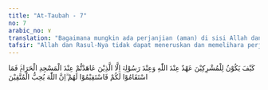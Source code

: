 ```yaml
---
title: "At-Taubah - 7"
no: 7
arabic_no: ٧
translation: "Bagaimana mungkin ada perjanjian (aman) di sisi Allah dan Rasul-Nya dengan orang-orang musyrik, kecuali dengan orang-orang yang kamu telah mengadakan perjanjian (dengan mereka) di dekat Masjidilharam (Hudaibiyah), maka selama mereka berlaku jujur terhadapmu, hendaklah kamu berlaku jujur (pula) terhadap mereka. Sungguh, Allah menyukai orang-orang yang bertakwa."
tafsir: "Allah dan Rasul-Nya tidak dapat meneruskan dan memelihara perjanjian dengan orang-orang musyrikin kecuali dengan mereka yang mengindahkan perjanjian di dekat Masjidilharam. Oleh karena itu, sebagai patokan umum yang harus dilaksanakan oleh kaum Muslimin terhadap kaum musyrikin dijelaskan, bahwa jika mereka mematuhi syarat-syarat perjanjian, maka kaum Muslimin pun berbuat demikian pula terhadap mereka, Allah menyukai orang-orang yang bertakwa, sedang orang-orang yang tidak mengindahkan syarat-syarat perjanjian adalah orang-orang yang berkhianat dan tidak bertakwa kepada Allah swt. \n\nYang dimaksud dengan perjanjian Masjidilharam di sini ialah perjanjian Hudaibiyah yang terjadi pada waktu Nabi Muhammad saw dan sejumlah besar para sahabat pada tahun ke-6 Hijri berangkat dari Medinah menuju Mekah untuk mengerjakan ibadah umrah setelah mereka sampai di suatu tempat yang bernama Hudaibiyah, 13 mil sebelah barat kota Mekah, mereka dicegat dan dihalang-halangi oleh orang-orang kafir Quraisy sehingga terjadilah perjanjian damai yang dinamakan dengan tempat itu.\n\nMenurut riwayat Ibnu Abi hatim bahwa di antara suku Arab musyrik yang mengindahkan perjanjian Hudaibiyah itu adalah suku Bani amrah dan suku Kinanah, sehingga menurut sebagian mufasir, Nabi dan kaum Muslimin menyempurnakan perjanjian Hudaibiyah dengan dua suku ini, meskipun telah habis jangka masa empat bulan yang diberikan kepada kaum musyrikin."
---
```

كَيْفَ يَكُوْنُ لِلْمُشْرِكِيْنَ عَهْدٌ عِنْدَ اللّٰهِ وَعِنْدَ رَسُوْلِهٖٓ اِلَّا الَّذِيْنَ عَاهَدْتُّمْ عِنْدَ الْمَسْجِدِ الْحَرَامِۚ فَمَا اسْتَقَامُوْا لَكُمْ فَاسْتَقِيْمُوْا لَهُمْ ۗاِنَّ اللّٰهَ يُحِبُّ الْمُتَّقِيْنَ 